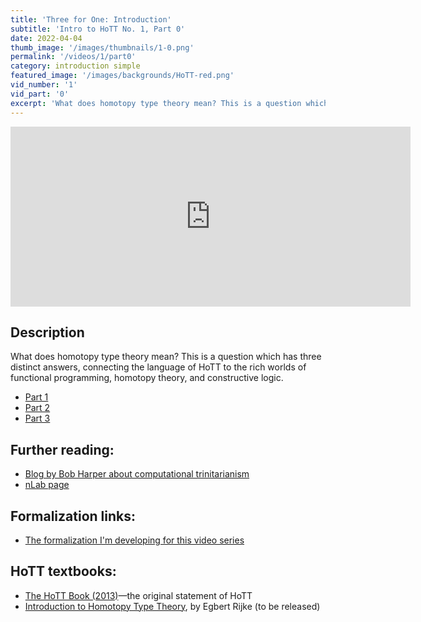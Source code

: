 ```yaml
---
title: 'Three for One: Introduction'
subtitle: 'Intro to HoTT No. 1, Part 0'
date: 2022-04-04
thumb_image: '/images/thumbnails/1-0.png'
permalink: '/videos/1/part0'
category: introduction simple
featured_image: '/images/backgrounds/HoTT-red.png'
vid_number: '1'
vid_part: '0'
excerpt: 'What does homotopy type theory mean? This is a question which has three distinct answers, connecting the language of HoTT to the rich worlds of functional programming, homotopy theory, and constructive logic.'
---
```


<iframe src="https://www.youtube.com/embed/Fn12iWcJDwE" width="640" height="288" frameborder="0" webkitallowfullscreen mozallowfullscreen allowfullscreen></iframe>

## Description
What does homotopy type theory mean? This is a question which has three distinct answers, connecting the language of HoTT to the rich worlds of functional programming, homotopy theory, and constructive logic.
- [Part 1](https://www.youtube.com/watch?v=VnO2-ynvDsw)
- [Part 2](https://www.youtube.com/watch?v=XUYPU9LjGKM)
- [Part 3](https://www.youtube.com/watch?v=2zcEP2Ny63s)

## Further reading:
- [Blog by Bob Harper about computational trinitarianism](https://existentialtype.wordpress.com/2011/03/27/the-holy-trinity/)
- [nLab page](https://ncatlab.org/nlab/show/computational+trilogy#:~:text=The%20central%20dogma%20of%20computational,of%20computation%20in%20our%20lives)


## Formalization links:
- [The formalization I'm developing for this video series](https://github.com/jacobneu/HoTT-agda)


## HoTT textbooks:
- [The HoTT Book (2013)](https://homotopytypetheory.org/book/)—the original statement of HoTT
- [Introduction to Homotopy Type Theory](https://ncatlab.org/nlab/show/Introduction+to+Homotopy+Type+Theory), by Egbert Rijke (to be released)
